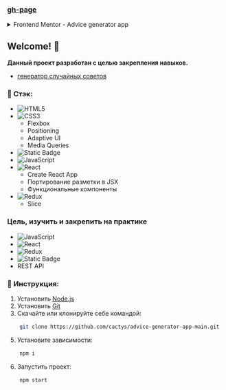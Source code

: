 ### [gh-page](https://cactys.github.io/advice-generator-app-main/)

<details><summary><kpd> Frontend Mentor - Advice generator app </kpd></summary><p align="center"><kpd><img width="768" height="auto" align="center" alt="desktop preview" src="./design/desktop-preview.jpg"></img></kpd></p></details>

## Welcome! 👋

**Данный проект разработан с целью закрепления навыков.**
  - [генератор случайных советов](https://api.adviceslip.com/)

### 🔨 Стэк:

- ![HTML5](https://img.shields.io/badge/html5-%23E34F26.svg?style=for-the-badge&logo=html5&logoColor=white)
- ![CSS3](https://img.shields.io/badge/css3-%231572B6.svg?style=for-the-badge&logo=css3&logoColor=white)
  - Flexbox
  - Positioning
  - Adaptive UI
  - Media Queries
- ![Static Badge](https://img.shields.io/badge/styled-components?style=for-the-badge&logo=styled-components&logoColor=white&color=rgb(85%2C%2085%2C%2085))
- ![JavaScript](https://img.shields.io/badge/javascript-%23323330.svg?style=for-the-badge&logo=javascript&logoColor=%23F7DF1E)
- ![React](https://img.shields.io/badge/react-%2320232a.svg?style=for-the-badge&logo=react&logoColor=%2361DAFB)
  - Create React App
  - Портирование разметки в JSX
  - Функциональные компоненты
- ![Redux](https://img.shields.io/badge/redux-%23593d88.svg?style=for-the-badge&logo=redux&logoColor=white)
  - Slice

### Цель, изучить и закрепить на практике

- ![JavaScript](https://img.shields.io/badge/javascript-%23323330.svg?style=for-the-badge&logo=javascript&logoColor=%23F7DF1E)
- ![React](https://img.shields.io/badge/react-%2320232a.svg?style=for-the-badge&logo=react&logoColor=%2361DAFB)
- ![Redux](https://img.shields.io/badge/redux-%23593d88.svg?style=for-the-badge&logo=redux&logoColor=white)
- ![Static Badge](https://img.shields.io/badge/styled-components?style=for-the-badge&logo=styled-components&logoColor=white&color=rgb(85%2C%2085%2C%2085))
- REST API

### 🔧 Инструкция:

1. Установить [Node.js](https://nodejs.org/en/ 'ссылка на сайт Node.js')
2. Установить [Git](https://git-scm.com/ 'ссылка на сайт Git')
3. Скачайте или клонируйте себе командой:

```sh
    git clone https://github.com/cactys/advice-generator-app-main.git
```

5. Установите зависимости:

```sh
    npm i
```

6. Запустить проект:

```sh
    npm start
```
